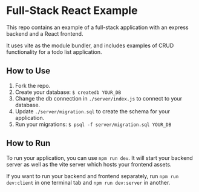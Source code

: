 # Full-Stack React Example

This repo contains an example of a full-stack application with an express backend and a React frontend.

It uses vite as the module bundler, and includes examples of CRUD functionality for a todo list application.

## How to Use

1. Fork the repo.
1. Create your database: `$ createdb YOUR_DB`
1. Change the db connection in `./server/index.js` to connect to your database.
1. Update `./server/migration.sql` to create the schema for your application.
1. Run your migrations: `$ psql -f server/migration.sql YOUR_DB`

## How to Run

To run your application, you can use `npm run dev`. It will start your backend server as well as the vite server which hosts your frontend assets.

If you want to run your backend and frontend separately, run `npm run dev:client` in one terminal tab and `npm run dev:server` in another.
